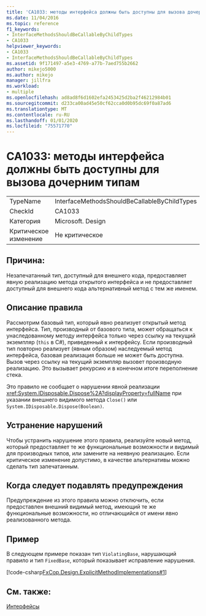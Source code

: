 ```yaml
---
title: 'CA1033: методы интерфейса должны быть доступны для вызова дочерним типам'
ms.date: 11/04/2016
ms.topic: reference
f1_keywords:
- InterfaceMethodsShouldBeCallableByChildTypes
- CA1033
helpviewer_keywords:
- CA1033
- InterfaceMethodsShouldBeCallableByChildTypes
ms.assetid: 9f171497-a5e3-4769-a77b-7aed755b2662
author: mikejo5000
ms.author: mikejo
manager: jillfra
ms.workload:
- multiple
ms.openlocfilehash: ad8ad8f6d1602efa2453425d2ba2f46212984b01
ms.sourcegitcommit: d233ca00ad45e50cf62cca0d0b95dc69f0a87ad6
ms.translationtype: MT
ms.contentlocale: ru-RU
ms.lasthandoff: 01/01/2020
ms.locfileid: "75571770"
---
```

# <a name="ca1033-interface-methods-should-be-callable-by-child-types"></a>CA1033: методы интерфейса должны быть доступны для вызова дочерним типам

|||
|-|-|
|TypeName|InterfaceMethodsShouldBeCallableByChildTypes|
|CheckId|CA1033|
|Категория|Microsoft. Design|
|Критическое изменение|Не критическое|

## <a name="cause"></a>Причина:
Незапечатанный тип, доступный для внешнего кода, предоставляет явную реализацию метода открытого интерфейса и не предоставляет доступный для внешнего кода альтернативный метод с тем же именем.

## <a name="rule-description"></a>Описание правила
Рассмотрим базовый тип, который явно реализует открытый метод интерфейса. Тип, производный от базового типа, может обращаться к унаследованному методу интерфейса только через ссылку на текущий экземпляр (`this` в C#), приведенный к интерфейсу. Если производный тип повторно реализует (явным образом) наследуемый метод интерфейса, базовая реализация больше не может быть доступна. Вызов через ссылку на текущий экземпляр вызовет производную реализацию. Это вызывает рекурсию и в конечном итоге переполнение стека.

Это правило не сообщает о нарушении явной реализации <xref:System.IDisposable.Dispose%2A?displayProperty=fullName> при указании внешнего видимого метода `Close()` или `System.IDisposable.Dispose(Boolean)`.

## <a name="how-to-fix-violations"></a>Устранение нарушений
Чтобы устранить нарушение этого правила, реализуйте новый метод, который предоставляет те же функциональные возможности и видимый для производных типов, или замените на неявную реализацию. Если критическое изменение допустимо, в качестве альтернативы можно сделать тип запечатанным.

## <a name="when-to-suppress-warnings"></a>Когда следует подавлять предупреждения
Предупреждение из этого правила можно отключить, если предоставлен внешний видимый метод, имеющий те же функциональные возможности, но отличающийся от имени явно реализованного метода.

## <a name="example"></a>Пример
В следующем примере показан тип `ViolatingBase`, нарушающий правило и тип `FixedBase`, который показывает исправление нарушения.

[!code-csharp[FxCop.Design.ExplicitMethodImplementations#1](../code-quality/codesnippet/CSharp/ca1033-interface-methods-should-be-callable-by-child-types_1.cs)]

## <a name="see-also"></a>См. также:
[Интерфейсы](/dotnet/csharp/programming-guide/interfaces/index)
